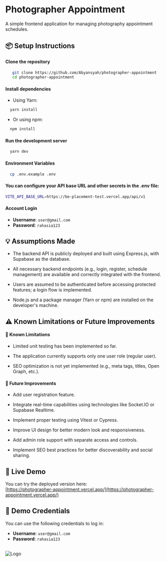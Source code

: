 # Photographer Appointment

A simple frontend application for managing photography appointment schedules.

## 📦 Setup Instructions

#### Clone the repository

```bash
   git clone https://github.com/Abyansyah/photographer-appointment
   cd photographer-appointment
```

#### Install dependencies

- Using Yarn:

```bash
  yarn install
```

- Or using npm:

```bash
  npm install
```

#### Run the development server

```bash
  yarn dev
```

#### Environment Variables

```bash
  cp .env.example .env
```

#### You can configure your API base URL and other secrets in the .env file:

```bash
VITE_API_BASE_URL=https://be-placement-test.vercel.app/api/v1
```

#### Account Login

- **Username**: `user@gmail.com`
- **Password**: `rahasia123`

## 💡 Assumptions Made

- The backend API is publicly deployed and built using Express.js, with Supabase as the database.

- All necessary backend endpoints (e.g., login, register, schedule management) are available and correctly integrated with the frontend.

- Users are assumed to be authenticated before accessing protected features; a login flow is implemented.

- Node.js and a package manager (Yarn or npm) are installed on the developer's machine.

## ⚠️ Known Limitations or Future Improvements

#### 🛑 Known Limitations

- Limited unit testing has been implemented so far.

- The application currently supports only one user role (regular user).

- SEO optimization is not yet implemented (e.g., meta tags, titles, Open Graph, etc.).

#### 🚀 Future Improvements

- Add user registration feature.

- Integrate real-time capabilities using technologies like Socket.IO or Supabase Realtime.

- Implement proper testing using Vitest or Cypress.

- Improve UI design for better modern look and responsiveness.

- Add admin role support with separate access and controls.
- Implement SEO best practices for better discoverability and social sharing.

## 🚀 Live Demo

You can try the deployed version here:  
[https://photographer-appointment.vercel.app/](https://photographer-appointment.vercel.app/)

## 🔐 Demo Credentials

You can use the following credentials to log in:

- **Username**: `user@gmail.com`
- **Password**: `rahasia123`

##

![Logo](https://dev-to-uploads.s3.amazonaws.com/uploads/articles/th5xamgrr6se0x5ro4g6.png)
